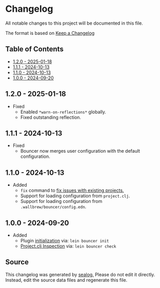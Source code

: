 # Changelog

All notable changes to this project will be documented in this file.

The format is based on [Keep a Changelog](https://keepachangelog.com/en/1.0.0/)

## Table of Contents

* [1.2.0 - 2025-01-18](#120---2025-01-18)
* [1.1.1 - 2024-10-13](#111---2024-10-13)
* [1.1.0 - 2024-10-13](#110---2024-10-13)
* [1.0.0 - 2024-09-20](#100---2024-09-20)

## 1.2.0 - 2025-01-18

* Fixed
  * Enabled `*warn-on-reflections*` globally.
  * Fixed outstanding reflection.

## 1.1.1 - 2024-10-13

* Fixed
  * Bouncer now merges user configuration with the default configuration.

## 1.1.0 - 2024-10-13

* Added
  * `fix` command to [fix issues with existing projects.](https://github.com/Wall-Brew-Co/bouncer#fix-a-project-with-bouncer)
  * Support for loading configuration from `project.clj`.
  * Support for loading configuration from `.wallbrew/bouncer/config.edn`.

## 1.0.0 - 2024-09-20

* Added
  * Plugin [initialization](https://github.com/Wall-Brew-Co/bouncer?tab=readme-ov-file#initialize-bouncer) via: `lein bouncer init`
  * [Project.clj Inspection](https://github.com/Wall-Brew-Co/bouncer?tab=readme-ov-file#check-a-project-with-bouncer) via: `lein bouncer check`

## Source

This changelog was generated by [sealog.](https://github.com/Wall-Brew-Co/lein-sealog)
Please do not edit it directly. Instead, edit the source data files and regenerate this file.
